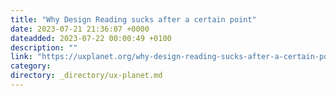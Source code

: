 ```yaml
---
title: "Why Design Reading sucks after a certain point"
date: 2023-07-21 21:36:07 +0000
dateadded: 2023-07-22 00:00:49 +0100
description: ""
link: "https://uxplanet.org/why-design-reading-sucks-after-a-certain-point-2858a3607730?source=rss----819cc2aaeee0---4"
category:
directory: _directory/ux-planet.md
---
```

